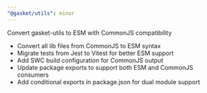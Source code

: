 ```yaml
---
"@gasket/utils": minor
---
```


Convert gasket-utils to ESM with CommonJS compatibility

- Convert all lib files from CommonJS to ESM syntax
- Migrate tests from Jest to Vitest for better ESM support
- Add SWC build configuration for CommonJS output
- Update package exports to support both ESM and CommonJS consumers
- Add conditional exports in package.json for dual module support